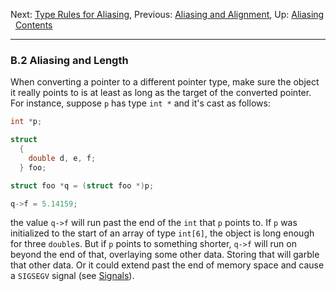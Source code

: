 Next: [Type Rules for Aliasing](Aliasing-Type-Rules.md), Previous:
[Aliasing and Alignment](Aliasing-Alignment.md), Up:
[Aliasing](Aliasing.md)  
[Contents](index.md#SEC_Contents "Table of contents")  

------------------------------------------------------------------------


### B.2 Aliasing and Length 

When converting a pointer to a different pointer type, make sure the
object it really points to is at least as long as the target of the
converted pointer. For instance, suppose `p` has type `int *` and it's
cast as follows:

``` C
int *p;

struct
  {
    double d, e, f;
  } foo;

struct foo *q = (struct foo *)p;

q->f = 5.14159;
```

the value `q->f` will run past the end of the `int` that `p` points to.
If `p` was initialized to the start of an array of type `int[6]`, the
object is long enough for three `double`s. But if `p` points to
something shorter, `q->f` will run on beyond the end of that, overlaying
some other data. Storing that will garble that other data. Or it could
extend past the end of memory space and cause a `SIGSEGV` signal (see
[Signals](Signals.md)).
